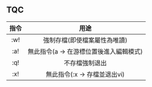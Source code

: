 ## TQC

|    指令    |    用途    |
|   :---:   |   :---:   |
|    :w!    |  強制存檔(即使檔案屬性為唯讀)  |
|    :a!    |  無此指令(a -> 在游標位置後進入編輯模式)  |
|    :q!    |  不存檔強制退出  |
|    :x!    |  無此指令(:x -> 存檔並退出vi)  |